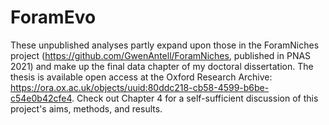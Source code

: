 # ForamEvo

These unpublished analyses partly expand upon those in the ForamNiches project (https://github.com/GwenAntell/ForamNiches, published in PNAS 2021) and make up the final data chapter of my doctoral dissertation. The thesis is available open access at the Oxford Research Archive: https://ora.ox.ac.uk/objects/uuid:80ddc218-cb58-4599-b6be-c54e0b42cfe4. Check out Chapter 4 for a self-sufficient discussion of this project's aims, methods, and results.
